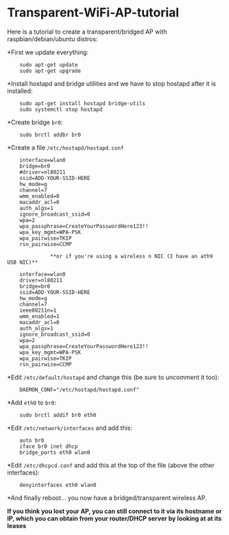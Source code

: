 # Transparent-WiFi-AP-tutorial
Here is a tutorial to create a transparent/bridged AP with raspbian/debian/ubuntu distros:

*First we update everything:

        sudo apt-get update  
        sudo apt-get upgrade  

*Install hostapd and bridge utilities and we have to stop hostapd after it is installed:

        sudo apt-get install hostapd bridge-utils  
        sudo systemctl stop hostapd  

*Create bridge `br0`:

        sudo brctl addbr br0  

*Create a file `/etc/hostapd/hostapd.conf` 

        interface=wlan0  
        bridge=br0  
        #driver=nl80211  
        ssid=ADD-YOUR-SSID-HERE  
        hw_mode=g  
        channel=7  
        wmm_enabled=0  
        macaddr_acl=0  
        auth_algs=1  
        ignore_broadcast_ssid=0  
        wpa=2  
        wpa_passphrase=CreateYourPasswordHere123!!  
        wpa_key_mgmt=WPA-PSK  
        wpa_pairwise=TKIP  
        rsn_pairwise=CCMP  

                  **or if you're using a wireless n NIC (I have an ath9 USB NIC)**
          
        interface=wlan0  
        driver=nl80211  
        bridge=br0  
        ssid=ADD-YOUR-SSID-HERE  
        hw_mode=g  
        channel=7  
        ieee80211n=1  
        wmm_enabled=1  
        macaddr_acl=0  
        auth_algs=1  
        ignore_broadcast_ssid=0  
        wpa=2  
        wpa_passphrase=CreateYourPasswordHere123!!  
        wpa_key_mgmt=WPA-PSK  
        wpa_pairwise=TKIP  
        rsn_pairwise=CCMP  

*Edit `/etc/default/hostapd` and change this (be sure to uncomment it too): 

        DAEMON_CONF="/etc/hostapd/hostapd.conf"  

*Add `eth0` to `br0`:

        sudo brctl addif br0 eth0  

*Edit `/etc/network/interfaces` and add this:

        auto br0  
        iface br0 inet dhcp  
        bridge_ports eth0 wlan0  

*Edit `/etc/dhcpcd.conf` and add this at the top of the file (above the other interfaces):

        denyinterfaces eth0 wlan0  

*And finally reboot... you now have a bridged/transparent wireless AP.

**If you think you lost your AP, you can still connect to it via its hostname or IP, which you can obtain from your router/DHCP server by looking at at its leases**
